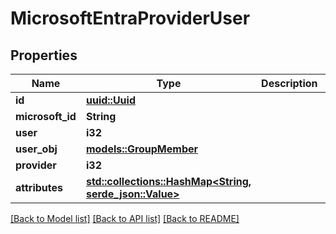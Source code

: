 # MicrosoftEntraProviderUser

## Properties

Name | Type | Description | Notes
------------ | ------------- | ------------- | -------------
**id** | [**uuid::Uuid**](uuid::Uuid.md) |  | [readonly]
**microsoft_id** | **String** |  | 
**user** | **i32** |  | 
**user_obj** | [**models::GroupMember**](GroupMember.md) |  | [readonly]
**provider** | **i32** |  | 
**attributes** | [**std::collections::HashMap<String, serde_json::Value>**](serde_json::Value.md) |  | [readonly]

[[Back to Model list]](../README.md#documentation-for-models) [[Back to API list]](../README.md#documentation-for-api-endpoints) [[Back to README]](../README.md)


